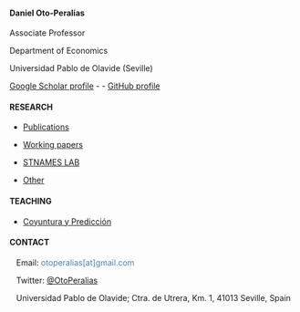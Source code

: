 <br/><br/>

#### Daniel Oto-Peralías

Associate Professor

Department of Economics

Universidad Pablo de Olavide (Seville)

[Google Scholar profile](https://scholar.google.co.uk/citations?user=AUO5R7QAAAAJ&hl=en) - -  [GitHub profile](https://github.com/otoperalias)



#### RESEARCH

* [Publications](https://otoperalias.github.io/Publications)

* [Working papers](https://otoperalias.github.io/WPs)

* [STNAMES LAB](https://en.stnameslab.com/)

* [Other](https://otoperalias.github.io/Other)

#### TEACHING

* [Coyuntura y Predicción](https://otoperalias.github.io/Coyuntura/clases/intro)

#### CONTACT

&nbsp;&nbsp; Email: <span style="color:steelblue"> otoperalias[at]gmail.com </span>

&nbsp;&nbsp; Twitter: [@OtoPeralias](https://twitter.com/OtoPeralias)

&nbsp;&nbsp; Universidad Pablo de Olavide; Ctra. de Utrera, Km. 1, 41013 Seville, Spain


